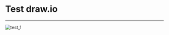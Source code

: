 


# Test draw.io 

---------------------------------



![test_1]( https://www.draw.io/?lightbox=1&highlight=0000ff&edit=_blank&layers=1&nav=1&title=test_1.drawio#R7VptU6s4FP41%2FajDe8vHWlvvzuqMs97Z%2FeikkFLWQLghaLu%2FfhNIgBBq0dtaddrOKDkJJJzznOc5kI7sWbK5ISBb3%2BEQopFlhJuRfT2yLN%2BcsL%2FcsK0Mrm9XhojEYWUyG8ND%2FB8URkNYiziEuTKQYoxonKnGAKcpDKhiA4TgF3XYCiN11gxEUDM8BADp1n%2FikK6F1fT8puMHjKO1mHpijauOJQieIoKLVMw3suxV%2Bam6EyCvJW40X4MQv7RM9nxkzwjGtDpKNjOIuGul26rzFjt663UTmNJBJzjVGc8AFVAu2UPs3KslO4j4wQ3GEXMMv1LVwy5Xd84QLkLWd48AXWGSiNuiW%2BnKVYzQDCNMyqa98PiXnZhTgp%2Bg7ElxCrlRusNgjYiAMGb30RmzwikViGGrt68AiqOUNRBc8QXlGQjiNOK9hhjdmn5s8i%2Bz%2B3P%2BZQfPkNCYRX4qLkNx1lzlJ29cXzhyWnFbRjPitpz12uGmNU0Qn7d0UTcOIjR8OrhpmURcbiBOICVbNkT0OhIjIod8gb2XBpCOIYasW1i0bZkIIgmi%2BtINENiBwMIOXLg9uOhElgUr44fJJuIkcBkFmXUZlWB5DDgsHjMJCua%2BQ8Ogx8POYBe3fGjZugul5wlkNxA%2Fq6TQ51Yxwz2O2WLqCHYCKMlNXgCvVjmkWlTqZQ4KlO%2BPtUjdFZwpecqKTCZNtnJP5nrH9P4Pdo2%2F4K8C5n39WvBLjoOhgDtY5hgVFE5JIFOTW%2BuWpWZHb9B3xFnBQgjydTmp0SECS0%2F1OsM7BPFqwkva6Mn%2FDoDNxWTuHybTbbMDFMfQUt3vyXTLNnZDcmimT6RWtwDEwriOKRPWgjDLlHVeMV0rMj5Vytm%2BHPAsNAEk3IECJkaFpB84p9yde9TAuZ6aC3cvDZi%2FqwaCpd0eRRDyrOBTBfcBImx6aoRdPcCe2xNh5wAB9qVwtMIAQ1buiCYmdI0jnAI0b6wtF3CfQbQsAyFzR3UXAkuIrurKpxtFCghdxKhJftYWIeMRg2k45SUbay4RDp5%2BruO0MrdOYq3WKf9CSreiDQqKmam5i1tcJq3OMxxv1sRZ2HWPrO2s0V42McqPDjCFkXYiJccFCWCHsZkfIkilUYzkkXkVUW%2FTJOZZsG0NyLhC5bslyzNUoFquq9aPe8abY7eDzWoF75a3yZBCpBvmsPzopF3nusIsKhb0%2FB8ibmUK3OM8pjHm6AgYAiBpqc1tZ0ASh2GZaBJP2hlSn5aYUpxoXNZDZX756cHyC2fzB3Y6t7ywYq252pW4eleiDyFrnfrHMnTWG%2FeQ3vgQpDfx9uNGyV3xKAmWdYXf8kYHR2OXf1%2BRLb0uTvAyZnVxCJ%2FjgD%2FZXjHX0p2%2BbmA%2F2NvGpat5t09SbE8O%2FM3q9sJy1dT3LkXyH7rCnbyqX6U2naXrdNI18Q8tXcOzXH%2F4OavDF1WHid%2FDYMfTB%2F2p56T6gEBWPYju0YXxW%2F08WBfs46jC5PIYomAaspg4P9V8DmmQKqA%2B1dinkgYGEPMMkM8PEPd0tYP%2FJWqHdoDMHlXvvuWsK4UD70Y4Hbn2nR5hMe0eZfEO8hLL0KIlt55uMWD%2F2POeXb66ZZ4AadD38vHdeu6aSv4M0fNqAwSxpT0u6wUp6t4tCknlseE14Y732fW4zrvPN1SEfYWHPxgx292Fh%2BP0FB7%2BQQoPtey4MP2j1B31e7ozawxhDc%2Fev7NhHq3G962eWFU7W9wfI%2F77AekS71eBqx0MqXktU2uPrN4Br64gd8e0%2FbSMb5bM0yhO6224NemOF6tooCOn5B0XeRk%2FvvtimtlGX4%2Fkv3kayte6O1Z3Qh4EWfYIKzd8CPspu3nvoD5142%2FST4b%2B8EQ4BfmNj0J89pn43k981scS3%2B5f9Ryb%2BGY4yViIjk5%2Bf8eEFoDf9R0I2KMT%2FJTsF1Te%2BIYMaA%2FOiO%2FDgF9jK%2FKTMqD9sQzYt%2F33UQyYUgJYupOjk%2BCfxRKSFFJOfsYDJNXe4qfkwZSWLvmGTDh8p%2FaLMiFrNj9IroY3P%2Fq25%2F8D )
